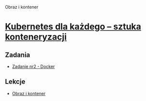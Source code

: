 Obraz i kontener

# [Kubernetes dla każdego – sztuka konteneryzacji](https://szkolachmury.pl/kubernetes/)

## Zadania

* [Zadanie nr2 - Docker](./zadanie2)



## Lekcje

* [Obraz i kontener](./tydzien2)
